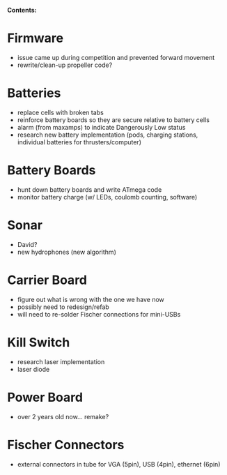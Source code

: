 **Contents:**


# Firmware #
  * issue came up during competition and prevented forward movement
  * rewrite/clean-up propeller code?

# Batteries #
  * replace cells with broken tabs
  * reinforce battery boards so they are secure relative to battery cells
  * alarm (from maxamps) to indicate Dangerously Low status
  * research new battery implementation (pods, charging stations, individual batteries for thrusters/computer)

# Battery Boards #
  * hunt down battery boards and write ATmega code
  * monitor battery charge (w/ LEDs, coulomb counting, software)

# Sonar #
  * David?
  * new hydrophones (new algorithm)

# Carrier Board #
  * figure out what is wrong with the one we have now
  * possibly need to redesign/refab
  * will need to re-solder Fischer connections for mini-USBs

# Kill Switch #
  * research laser implementation
  * laser diode

# Power Board #
  * over 2 years old now... remake?

# Fischer Connectors #
  * external connectors in tube for VGA (5pin), USB (4pin), ethernet (6pin)